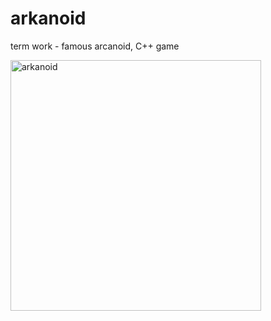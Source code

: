 # arkanoid
term work - famous arcanoid, C++ game

<img width="401" alt="arkanoid" src="https://user-images.githubusercontent.com/23435506/59211395-666a5a00-8bb8-11e9-86a7-a00b4697d809.png">
